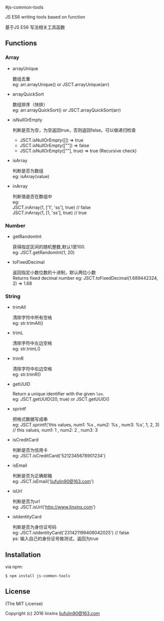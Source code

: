 #js-common-tools

JS ES6 writing tools based on function

基于JS ES6 写法相关工具函数


## Functions
### Array
- arrayUnique
  
  数组去重<br>
  eg: arr.arrayUnique() or JSCT.arrayUnique(arr)
  
- arrayQuickSort

  数组排序（快排） <br>
  eg: arr.arrayQuickSort() or JSCT.arrayQuickSort(arr)
  
- isNullOrEmpty

  判断是否为空，为空返回true，否则返回false。可以做递归检查<br>
   * JSCT.isNullOrEmpty([]) => true
   * JSCT.isNullOrEmpty([""]) => false
   * JSCT.isNullOrEmpty([""], true) => true (Recursive check)
   
- isArray 

  判断是否为数组 <br>
  eg: isArray(value)

- inArray

  判断值是否在数组中<br>
  eg: <br>
     JSCT.inArray(1, ['1', 'ss'], true) // false<br>
     JSCT.inArray(1, [1, 'ss'], true) // true
     
### Number
- getRandomInt

  获得指定区间的随机整数,默认1至100. <br>
  eg: JSCT.getRandomInt(1, 20)
  
- toFixedDecimal
  
  返回指定小数位数的十进制，默认两位小数<br>
  Returns fixed decimal number
  eg: JSCT.toFixedDecimal(1.689442324, 2) => 1.68
  
### String
- trimAll 
  
  清除字符中所有空格 <br>
  eg: str.trimAll()
  
- trimL 
  
  清除字符中左边空格 <br>
  eg: str.trimL()
  
- trimR 

  清除字符中右边空格 <br>
  eg: str.trimR()
    
- getUUID
  
  Return a unique identifier with the given `len`.<br> 
  eg: JSCT.getUUID(20, true) or JSCT.getUUID()

- sprintf
  
  把格式数据写成串<br> 
  eg: JSCT.sprintf('this values, num1: %s , num2: %s , num3: %s', 1, 2, 3)
  <br>// this values, num1: 1 , num2: 2 , num3: 3
       
- isCreditCard
  
  判断是否为信用卡<br>
  eg: JSCT.isCreditCard('5212345678901234')

- isEmail 
  
  判断是否为正确邮箱<br>
  eg: JSCT.isEmail('liufulin90@163.com')
 
  
- isUrl 
  
  判断是否为url<br>
  eg: JSCT.isUrl('http://www.linxins.com')
  
- isIdentityCard

  判断是否为身份证号码<br>
  eg: JSCT.isIdentityCard('231421199406042025') // false<br>
  ps: 输入自己的身份证号做测试，返回为true
  
  
## Installation

via npm:

```bash
$ npm install js-common-tools
```

## License
(The MIT License)

Copyright (c) 2016 linxins <liufulin90@163.com>
